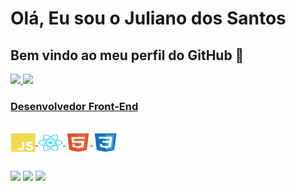 # Olá, Eu sou o Juliano dos Santos
## Bem vindo ao meu perfil do GitHub 👋

<div>
<a href="https://github.com/Julianods11">
<img height="180em" src="https://github-readme-stats.vercel.app/api/top-langs/?username=Julianods11&layout=compact&langs_count=7&theme=dracula"/>
<img height="180em" src="https://github-readme-stats.vercel.app/api?username=Julianods11&show_icons=true&theme=dracula&include_all_commits=true&count_private=true"/>
</div>

### Desenvolvedor Front-End

<div style="display: inline_block"><br>

  <img align="center" alt="Rafa-Js" height="30" width="40" src="https://raw.githubusercontent.com/devicons/devicon/master/icons/javascript/javascript-plain.svg">
  <img align="center" alt="Rafa-React" height="30" width="40" src="https://raw.githubusercontent.com/devicons/devicon/master/icons/react/react-original.svg">
  <img align="center" alt="Rafa-HTML" height="30" width="40" src="https://raw.githubusercontent.com/devicons/devicon/master/icons/html5/html5-original.svg">
  <img align="center" alt="Rafa-CSS" height="30" width="40" src="https://raw.githubusercontent.com/devicons/devicon/master/icons/css3/css3-original.svg">

</div>

##

<div> 
  <a href="https://instagram.com/julianoosantos10" target="_blank"><img src="https://img.shields.io/badge/-Instagram-%23E4405F?style=for-the-badge&logo=instagram&logoColor=white" target="_blank"></a>
 <a href="https://discord.gg/mrfallen11#9883" target="_blank"><img src="https://img.shields.io/badge/Discord-7289DA?style=for-the-badge&logo=discord&logoColor=white" target="_blank"></a> 
  <a href="https://www.linkedin.com/in/juliano-dos-santos-aa3158112/" target="_blank"><img src="https://img.shields.io/badge/-LinkedIn-%230077B5?style=for-the-badge&logo=linkedin&logoColor=white" target="_blank"></a> 
  
</div>
